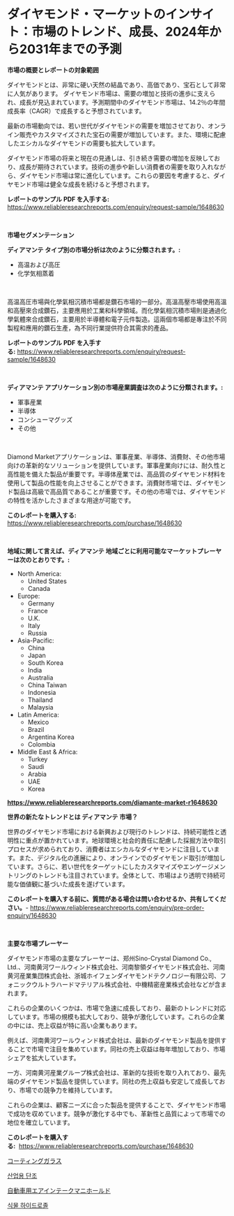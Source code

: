 <p><h1>ダイヤモンド・マーケットのインサイト：市場のトレンド、成長、2024年から2031年までの予測</h1></p><p><strong>市場の概要とレポートの対象範囲</strong></p>
<p><p>ダイヤモンドとは、非常に硬い天然の結晶であり、高価であり、宝石として非常に人気があります。 ダイヤモンド市場は、需要の増加と技術の進歩に支えられ、成長が見込まれています。予測期間中のダイヤモンド市場は、14.2％の年間成長率（CAGR）で成長すると予想されています。</p><p>最新の市場動向では、若い世代がダイヤモンドの需要を増加させており、オンライン販売やカスタマイズされた宝石の需要が増加しています。また、環境に配慮したエシカルなダイヤモンドの需要も拡大しています。</p><p>ダイヤモンド市場の将来と現在の見通しは、引き続き需要の増加を反映しており、成長が期待されています。技術の進歩や新しい消費者の需要を取り入れながら、ダイヤモンド市場は常に進化しています。これらの要因を考慮すると、ダイヤモンド市場は健全な成長を続けると予想されます。</p></p>
<p><strong>レポートのサンプル PDF を入手する:</strong> <a href="https://www.reliableresearchreports.com/enquiry/request-sample/1648630">https://www.reliableresearchreports.com/enquiry/request-sample/1648630</a></p>
<p>&nbsp;</p>
<p><strong>市場セグメンテーション</strong></p>
<p><strong>ディアマンテ タイプ別の市場分析は次のように分類されます。:</strong></p>
<p><ul><li>高温および高圧</li><li>化学気相蒸着</li></ul></p>
<p>&nbsp;</p>
<p><p>高温高圧市場與化學氣相沉積市場都是鑽石市場的一部分。高溫高壓市場使用高溫和高壓來合成鑽石，主要應用於工業和科學領域。而化學氣相沉積市場則是通過化學氣體來合成鑽石，主要用於半導體和電子元件製造。這兩個市場都是專注於不同製程和應用的鑽石生產，為不同行業提供符合其需求的產品。</p></p>
<p><strong>レポートのサンプル PDF を入手する:</strong>&nbsp;<a href="https://www.reliableresearchreports.com/enquiry/request-sample/1648630">https://www.reliableresearchreports.com/enquiry/request-sample/1648630</a></p>
<p>&nbsp;</p>
<p><strong> ディアマンテ アプリケーション別の市場産業調査は次のように分類されます。:</strong></p>
<p><ul><li>軍事産業</li><li>半導体</li><li>コンシューマグッズ</li><li>その他</li></ul></p>
<p>&nbsp;</p>
<p><p>Diamond Marketアプリケーションは、軍事産業、半導体、消費財、その他市場向けの革新的なソリューションを提供しています。軍事産業向けには、耐久性と高性能を備えた製品が重要です。半導体産業では、高品質のダイヤモンド材料を使用して製品の性能を向上させることができます。消費財市場では、ダイヤモンド製品は高級で高品質であることが重要です。その他の市場では、ダイヤモンドの特性を活かしたさまざまな用途が可能です。</p></p>
<p><strong>このレポートを購入する:</strong>&nbsp; <a href="https://www.reliableresearchreports.com/purchase/1648630">https://www.reliableresearchreports.com/purchase/1648630</a></p>
<p>&nbsp;</p>
<p><strong>地域に関して言えば、ディアマンテ 地域ごとに利用可能なマーケットプレーヤーは次のとおりです。:</strong></p>
<p><ul>
    <li>
        North America:
        <ul>
            <li>United States</li>
            <li>Canada</li>
        </ul>
    </li>
    <li>
        Europe:
        <ul>
            <li>Germany</li>
            <li>France</li>
            <li>U.K.</li>
            <li>Italy</li>
            <li>Russia</li>
        </ul>
    </li>
    <li>
        Asia-Pacific:
        <ul>
            <li>China</li>
            <li>Japan</li>
            <li>South Korea</li>
            <li>India</li>
            <li>Australia</li>
            <li>China Taiwan</li>
            <li>Indonesia</li>
            <li>Thailand</li>
            <li>Malaysia</li>
        </ul>
    </li>
    <li>
        Latin America:
        <ul>
            <li>Mexico</li>
            <li>Brazil</li>
            <li>Argentina Korea</li>
            <li>Colombia</li>
        </ul>
    </li>
    <li>
        Middle East & Africa:
        <ul>
            <li>Turkey</li>
            <li>Saudi</li>
            <li>Arabia</li>
            <li>UAE</li>
            <li>Korea</li>
        </ul>
    </li>
    </ul></p>
<p><strong><a href="https://www.reliableresearchreports.com/diamante-market-r1648630">https://www.reliableresearchreports.com/diamante-market-r1648630</a></strong>&nbsp;</p>
<p><strong>世界の新たなトレンドとは ディアマンテ 市場？</strong></p>
<p><p>世界のダイヤモンド市場における新興および現行のトレンドは、持続可能性と透明性に重点が置かれています。地球環境と社会的責任に配慮した採掘方法や取引プロセスが求められており、消費者はエシカルなダイヤモンドに注目しています。また、デジタル化の進展により、オンラインでのダイヤモンド取引が増加しています。さらに、若い世代をターゲットにしたカスタマイズやエンゲージメントリングのトレンドも注目されています。全体として、市場はより透明で持続可能な価値観に基づいた成長を遂げています。</p></p>
<p><strong>このレポートを購入する前に、質問がある場合は問い合わせるか、共有してください。</strong>- <a href="https://www.reliableresearchreports.com/enquiry/pre-order-enquiry/1648630">https://www.reliableresearchreports.com/enquiry/pre-order-enquiry/1648630</a></p>
<p>&nbsp;</p>
<p><strong>主要な市場プレーヤー</strong></p>
<p><p>ダイヤモンド市場の主要なプレーヤーは、郑州Sino-Crystal Diamond Co., Ltd.、河南黄河ワールウィンド株式会社、河南黎領ダイヤモンド株式会社、河南黄河産業集団株式会社、浙城ホイフェンダイヤモンドテクノロジー有限公司、フォニックウルトラハードマテリアル株式会社、中機精密産業株式会社などが含まれます。</p><p>これらの企業のいくつかは、市場で急速に成長しており、最新のトレンドに対応しています。市場の規模も拡大しており、競争が激化しています。これらの企業の中には、売上収益が特に高い企業もあります。</p><p>例えば、河南黄河ワールウィンド株式会社は、最新のダイヤモンド製品を提供することで市場で注目を集めています。同社の売上収益は毎年増加しており、市場シェアを拡大しています。</p><p>一方、河南黄河産業グループ株式会社は、革新的な技術を取り入れており、最先端のダイヤモンド製品を提供しています。同社の売上収益も安定して成長しており、市場での競争力を維持しています。</p><p>これらの企業は、顧客ニーズに合った製品を提供することで、ダイヤモンド市場で成功を収めています。競争が激化する中でも、革新性と品質によって市場での地位を確立しています。</p></p>
<p><strong>このレポートを購入する:</strong>&nbsp;&nbsp;<a href="https://www.reliableresearchreports.com/purchase/1648630">https://www.reliableresearchreports.com/purchase/1648630</a></p>
<p><p><a href="https://medium.com/@jarredmertz53/%E3%82%B3%E3%83%BC%E3%83%86%E3%82%A3%E3%83%B3%E3%82%B0%E3%82%AC%E3%83%A9%E3%82%B9%E5%B8%82%E5%A0%B4-%E5%B8%82%E5%A0%B4%E3%81%AEcagr-%E5%B8%82%E5%A0%B4%E3%81%AE%E3%83%88%E3%83%AC%E3%83%B3%E3%83%89-%E5%8F%8A%E3%81%B3%E6%88%90%E9%95%B7%E6%88%A6%E7%95%A5%E3%81%AB%E3%81%A4%E3%81%84%E3%81%A6%E3%81%AE%E6%B4%9E%E5%AF%9F-189735139ccc">コーティングガラス</a></p><p><a href="https://medium.com/@genius6587678/%EC%82%B0%EC%97%85-%EB%8B%A8%EC%A1%B0-%EC%8B%9C%EC%9E%A5-%ED%86%B5%EC%B0%B0-%EC%8B%9C%EC%9E%A5-%EB%8F%99%ED%96%A5-%EC%84%B1%EC%9E%A5-2024%EB%85%84%EB%B6%80%ED%84%B0-2031%EB%85%84%EA%B9%8C%EC%A7%80-%EC%98%88%EC%B8%A1-3811589319b4">산업용 단조</a></p><p><a href="https://medium.com/@ebbkautzer/%E8%87%AA%E5%8B%95%E8%BB%8A%E7%94%A8%E3%82%A8%E3%82%A2%E3%82%A4%E3%83%B3%E3%83%86%E3%83%BC%E3%82%AF%E3%83%9E%E3%83%8B%E3%83%95%E3%82%A9%E3%83%BC%E3%83%AB%E3%83%89%E5%B8%82%E5%A0%B4%E3%81%AF-%E5%B8%82%E5%A0%B4%E3%82%B7%E3%82%A7%E3%82%A2-%E5%B8%82%E5%A0%B4%E3%83%88%E3%83%AC%E3%83%B3%E3%83%89-%E5%B8%82%E5%A0%B4%E6%88%90%E9%95%B7%E3%81%AB%E9%96%A2%E3%81%99%E3%82%8B%E6%83%85%E5%A0%B1%E3%82%92%E6%8F%90%E4%BE%9B%E3%81%97%E3%81%BE%E3%81%99-2505c916796f">自動車用エアインテークマニホールド</a></p><p><a href="https://medium.com/@monserratemohr/%EC%8B%9D%EB%AC%BC%EC%88%98-%EB%B6%84%EB%A7%90-%EC%8B%9C%EC%9E%A5-%EA%B7%9C%EB%AA%A8-%EB%B0%8F-%EC%8B%9C%EC%9E%A5-%EB%8F%99%ED%96%A5-%EC%99%84%EC%A0%84%ED%95%9C-%EC%82%B0%EC%97%85-%EA%B0%9C%EC%9A%94-2024%EB%85%84%EB%B6%80%ED%84%B0-2031%EB%85%84%EA%B9%8C%EC%A7%80-c71d3f12ebd8">식물 하이드로졸</a></p></p>